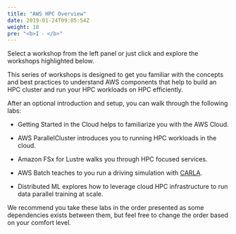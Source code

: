 ```yaml
---
title: "AWS HPC Overview"
date: 2019-01-24T09:05:54Z
weight: 10
pre: "<b>I ⁃ </b>"
---
```



<!-- Amazon Web Services (AWS) provides the most elastic and scalable cloud infrastructure to run your [High Performance Computing (HPC) applications](https://aws.amazon.com/hpc/). With virtually unlimited capacity, engineers, researchers, and HPC system owners can innovate beyond the limitations of on-premises HPC infrastructure.

AWS delivers an integrated suite of services that provides everything you need to quickly and easily build and manage HPC clusters in the cloud to run the most compute intensive workloads across various industry verticals.

These workloads span the traditional HPC applications, like genomics, computational chemistry, financial risk modeling, computer aided engineering, weather prediction, and seismic imaging, as well as emerging applications, like machine learning, deep learning, and autonomous driving.

HPC on AWS removes the long wait times and lost productivity often associated with on-premises HPC clusters. Flexible configuration and virtually unlimited scalability allow you to grow and shrink your infrastructure as your workloads dictate, not the other way around. Additionally, with access to a broad portfolio of cloud-based services like data analytics, artificial intelligence (AI), and machine learning (ML), you can redefine traditional HPC workflows to innovate faster.

Today, more cloud-based HPC applications run on AWS than on any other cloud. -->

Select a workshop from the left panel or just click and explore the workshops highlighted below.

This series of workshops is designed to get you familiar with the concepts and best practices to understand AWS components that help to build an HPC cluster and run your HPC workloads on HPC efficiently.

After an optional introduction and setup, you can walk through the following labs:

- Getting Started in the Cloud helps to familiarize you with the AWS Cloud.

- AWS ParallelCluster introduces you to running HPC workloads in the cloud.

- Amazon FSx for Lustre walks you through HPC focused services.

- AWS Batch teaches to you run a driving simulation with [CARLA](http://carla.org/).

- Distributed ML explores how to leverage cloud HPC infrastructure to run data parallel training at scale.

We recommend you take these labs in the order presented as some dependencies exists between them, but feel free to change the order based on your comfort level.

